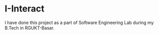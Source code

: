 # I-Interact
I have done this project as a part of Software Engineering Lab during my B.Tech in RGUKT-Basar.

